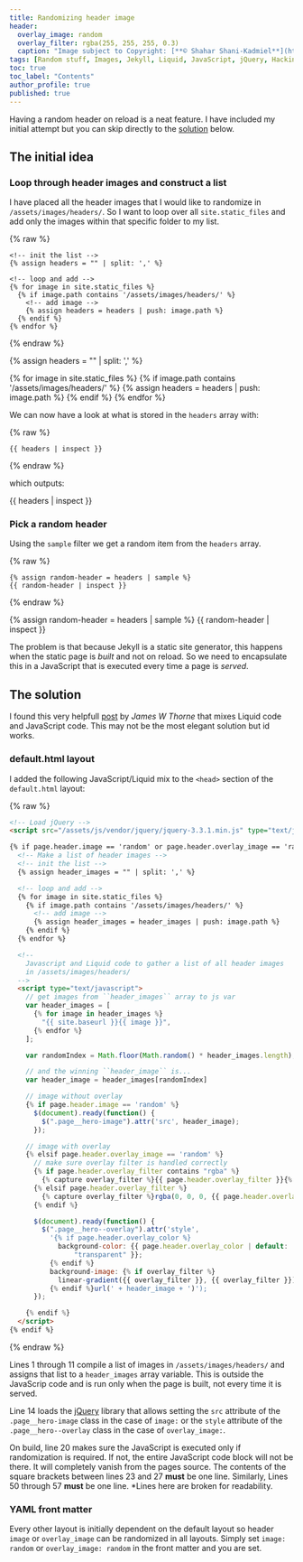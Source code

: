 ```yaml
---
title: Randomizing header image
header:
  overlay_image: random
  overlay_filter: rgba(255, 255, 255, 0.3)
  caption: "Image subject to Copyright: [**© Shahar Shani-Kadmiel**](https://shaharkadmiel.github.io)"
tags: [Random stuff, Images, Jekyll, Liquid, JavaScript, jQuery, Hacking]
toc: true
toc_label: "Contents"
author_profile: true
published: true
---
```


Having a random header on reload is a neat feature. I have included my initial attempt but you can skip directly to the [solution](#solution) below.

## The initial idea

### Loop through header images and construct a list

I have placed all the header images that I would like to randomize in ``/assets/images/headers/``. So I want to loop over all ``site.static_files`` and add only the images within that specific folder to my list.

{% raw %}
```liquid
<!-- init the list -->
{% assign headers = "" | split: ',' %}

<!-- loop and add -->
{% for image in site.static_files %}
  {% if image.path contains '/assets/images/headers/' %}
    <!-- add image -->
    {% assign headers = headers | push: image.path %}
  {% endif %}
{% endfor %}
```
{% endraw %}

{% assign headers = "" | split: ',' %}

{% for image in site.static_files %}
    {% if image.path contains '/assets/images/headers/' %}
        {% assign headers = headers | push: image.path %}
    {% endif %}
{% endfor %}

We can now have a look at what is stored in the ``headers`` array with:

{% raw %}
```liquid
{{ headers | inspect }}
```
{% endraw %}

which outputs:

{{ headers | inspect }}

### Pick a random header

Using the ``sample`` filter we get a random item from the ``headers`` array.

{% raw %}
```liquid
{% assign random-header = headers | sample %}
{{ random-header | inspect }}
```
{% endraw %}

{% assign random-header = headers | sample %}
{{ random-header | inspect }}

The problem is that because Jekyll is a static site generator, this happens when the static page is *built* and not on reload. So we need to encapsulate this in a JavaScript that is executed every time a page is *served*.

## <a id="solution"></a>The solution

I found this very helpfull [post](https://thornelabs.net/2014/01/19/display-random-jekyll-posts-during-each-page-load-or-refresh-using-javascript.html) by *James W Thorne* that mixes Liquid code and JavaScript code. This may not be the most elegant solution but id works.

### default.html layout

I added the following JavaScript/Liquid mix to the ``<head>`` section of the ``default.html`` layout:

{% raw %}
```html
<!-- Load jQuery -->
<script src="/assets/js/vendor/jquery/jquery-3.3.1.min.js" type="text/javascript"></script>

{% if page.header.image == 'random' or page.header.overlay_image == 'random' %}
  <!-- Make a list of header images -->
  <!-- init the list -->
  {% assign header_images = "" | split: ',' %}

  <!-- loop and add -->
  {% for image in site.static_files %}
    {% if image.path contains '/assets/images/headers/' %}
      <!-- add image -->
      {% assign header_images = header_images | push: image.path %}
    {% endif %}
  {% endfor %}

  <!--
    Javascript and Liquid code to gather a list of all header images
    in /assets/images/headers/
  -->
  <script type="text/javascript">
    // get images from ``header_images`` array to js var
    var header_images = [
      {% for image in header_images %}
        "{{ site.baseurl }}{{ image }}",
      {% endfor %}
    ];

    var randomIndex = Math.floor(Math.random() * header_images.length);

    // and the winning ``header_image`` is...
    var header_image = header_images[randomIndex]

    // image without overlay
    {% if page.header.image == 'random' %}
      $(document).ready(function() {
        $(".page__hero-image").attr('src', header_image);
      });

    // image with overlay
    {% elsif page.header.overlay_image == 'random' %}
      // make sure overlay filter is handled correctly
      {% if page.header.overlay_filter contains "rgba" %}
        {% capture overlay_filter %}{{ page.header.overlay_filter }}{% endcapture %}
      {% elsif page.header.overlay_filter %}
        {% capture overlay_filter %}rgba(0, 0, 0, {{ page.header.overlay_filter }}){% endcapture %}
      {% endif %}

      $(document).ready(function() {
        $(".page__hero--overlay").attr('style',
          '{% if page.header.overlay_color %}
            background-color: {{ page.header.overlay_color | default:
                "transparent" }};
          {% endif %}
          background-image: {% if overlay_filter %}
            linear-gradient({{ overlay_filter }}, {{ overlay_filter }}),
          {% endif %}url(' + header_image + ')');
      });

    {% endif %}
  </script>
{% endif %}
```
{% endraw %}

Lines 1 through 11 compile a list of images in ``/assets/images/headers/`` and assigns that list to a ``header_images`` array variable. This is outside the JavaScrip code and is run only when the page is built, not every time it is served.

Line 14 loads the [jQuery](http://jquery.com/) library that allows setting the ``src`` attribute of the ``.page__hero-image`` class in the case of ``image:`` or the ``style`` attribute of the ``.page__hero--overlay`` class in the case of ``overlay_image:``.

On build, line 20 makes sure the JavaScript is executed only if randomization is required. If not, the entire JavaScript code block will not be there. It will completely vanish from the pages source. The contents of the square brackets between lines 23 and 27 **must** be one line. Similarly, Lines 50 through 57 **must** be one line. *Lines here are broken for readability.

###  YAML front matter

Every other layout is initially dependent on the default layout so header ``image`` or ``overlay_image`` can be randomized in all layouts. Simply set ``image: random`` or ``overlay_image: random`` in the front matter and you are set.
